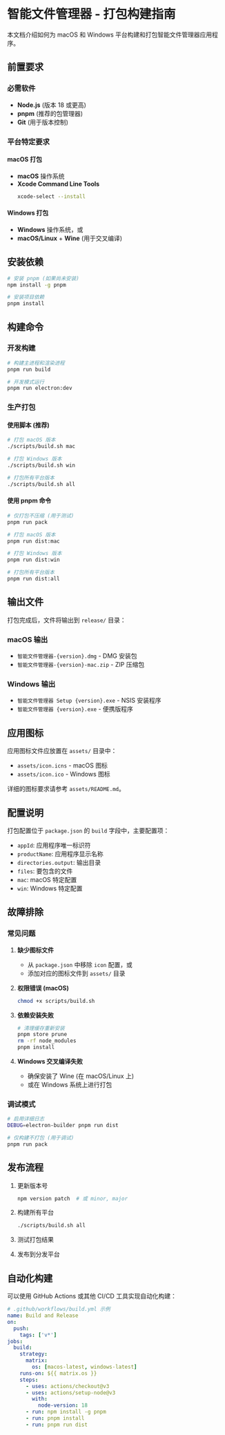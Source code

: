 # 智能文件管理器 - 打包构建指南

本文档介绍如何为 macOS 和 Windows 平台构建和打包智能文件管理器应用程序。

## 前置要求

### 必需软件
- **Node.js** (版本 18 或更高)
- **pnpm** (推荐的包管理器)
- **Git** (用于版本控制)

### 平台特定要求

#### macOS 打包
- **macOS** 操作系统
- **Xcode Command Line Tools**
  ```bash
  xcode-select --install
  ```

#### Windows 打包
- **Windows** 操作系统，或
- **macOS/Linux** + **Wine** (用于交叉编译)

## 安装依赖

```bash
# 安装 pnpm (如果尚未安装)
npm install -g pnpm

# 安装项目依赖
pnpm install
```

## 构建命令

### 开发构建
```bash
# 构建主进程和渲染进程
pnpm run build

# 开发模式运行
pnpm run electron:dev
```

### 生产打包

#### 使用脚本 (推荐)
```bash
# 打包 macOS 版本
./scripts/build.sh mac

# 打包 Windows 版本  
./scripts/build.sh win

# 打包所有平台版本
./scripts/build.sh all
```

#### 使用 pnpm 命令
```bash
# 仅打包不压缩 (用于测试)
pnpm run pack

# 打包 macOS 版本
pnpm run dist:mac

# 打包 Windows 版本
pnpm run dist:win

# 打包所有平台版本
pnpm run dist:all
```

## 输出文件

打包完成后，文件将输出到 `release/` 目录：

### macOS 输出
- `智能文件管理器-{version}.dmg` - DMG 安装包
- `智能文件管理器-{version}-mac.zip` - ZIP 压缩包

### Windows 输出
- `智能文件管理器 Setup {version}.exe` - NSIS 安装程序
- `智能文件管理器 {version}.exe` - 便携版程序

## 应用图标

应用图标文件应放置在 `assets/` 目录中：
- `assets/icon.icns` - macOS 图标
- `assets/icon.ico` - Windows 图标

详细的图标要求请参考 `assets/README.md`。

## 配置说明

打包配置位于 `package.json` 的 `build` 字段中，主要配置项：

- `appId`: 应用程序唯一标识符
- `productName`: 应用程序显示名称
- `directories.output`: 输出目录
- `files`: 要包含的文件
- `mac`: macOS 特定配置
- `win`: Windows 特定配置

## 故障排除

### 常见问题

1. **缺少图标文件**
   - 从 `package.json` 中移除 `icon` 配置，或
   - 添加对应的图标文件到 `assets/` 目录

2. **权限错误 (macOS)**
   ```bash
   chmod +x scripts/build.sh
   ```

3. **依赖安装失败**
   ```bash
   # 清理缓存重新安装
   pnpm store prune
   rm -rf node_modules
   pnpm install
   ```

4. **Windows 交叉编译失败**
   - 确保安装了 Wine (在 macOS/Linux 上)
   - 或在 Windows 系统上进行打包

### 调试模式

```bash
# 启用详细日志
DEBUG=electron-builder pnpm run dist

# 仅构建不打包 (用于调试)
pnpm run pack
```

## 发布流程

1. 更新版本号
   ```bash
   npm version patch  # 或 minor, major
   ```

2. 构建所有平台
   ```bash
   ./scripts/build.sh all
   ```

3. 测试打包结果

4. 发布到分发平台

## 自动化构建

可以使用 GitHub Actions 或其他 CI/CD 工具实现自动化构建：

```yaml
# .github/workflows/build.yml 示例
name: Build and Release
on:
  push:
    tags: ['v*']
jobs:
  build:
    strategy:
      matrix:
        os: [macos-latest, windows-latest]
    runs-on: ${{ matrix.os }}
    steps:
      - uses: actions/checkout@v3
      - uses: actions/setup-node@v3
        with:
          node-version: 18
      - run: npm install -g pnpm
      - run: pnpm install
      - run: pnpm run dist
```
